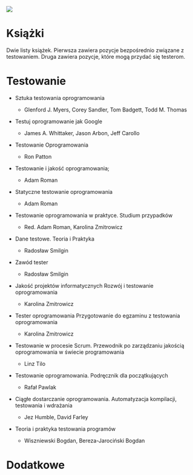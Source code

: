 [![](https://img.shields.io/badge/Facebook-%23TestowanieOprogramowania-blue.svg)](https://www.facebook.com/groups/TestowanieOprogramowania/)


# Książki
Dwie listy książek. Pierwsza zawiera pozycje bezpośrednio związane z testowaniem.
Druga zawiera pozycje, które mogą przydać się testerom.

# Testowanie

* Sztuka testowania oprogramowania
   * Glenford J. Myers, Corey Sandler, Tom Badgett, Todd M. Thomas

*  Testuj oprogramowanie jak Google
   * James A. Whittaker, Jason Arbon, Jeff Carollo

* Testowanie Oprogramowania
   * Ron Patton

* Testowanie i jakość oprogramowania;
   * Adam Roman

* Statyczne testowanie oprogramowania
   * Adam Roman

* Testowanie oprogramowania w praktyce. Studium przypadków
   * Red. Adam Roman, Karolina Zmitrowicz

* Dane testowe. Teoria i Praktyka
   * Radosław Smilgin

* Zawód tester
   * Radosław Smilgin

* Jakość projektów informatycznych Rozwój i testowanie oprogramowania
   * Karolina Zmitrowicz

* Tester oprogramowania Przygotowanie do egzaminu z testowania oprogramowania
   * Karolina Zmitrowicz

* Testowanie w procesie Scrum. Przewodnik po zarządzaniu jakością oprogramowania w świecie programowania
   * Linz Tilo

* Testowanie oprogramowania. Podręcznik dla początkujących
   * Rafał Pawlak

* Ciągłe dostarczanie oprogramowania. Automatyzacja kompilacji, testowania i wdrażania
   * Jez Humble, David Farley

* Teoria i praktyka testowania programów
   * Wiszniewski Bogdan, Bereza-Jarociński Bogdan

# Dodatkowe
